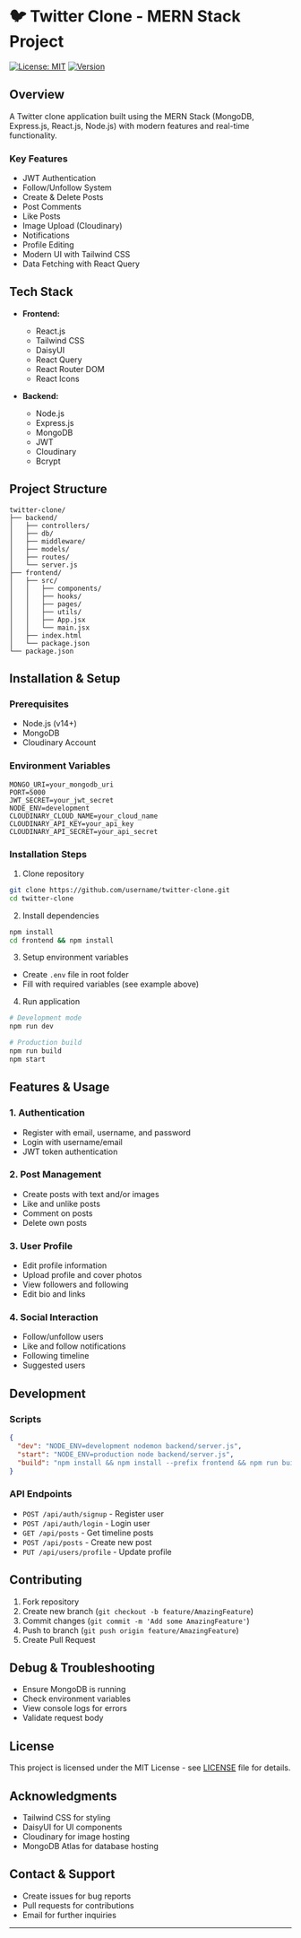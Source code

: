 
# 🐦 Twitter Clone - MERN Stack Project



[![License: MIT](https://img.shields.io/badge/License-MIT-yellow.svg)](https://opensource.org/licenses/MIT)
[![Version](https://img.shields.io/badge/version-1.0.0-blue.svg)](https://semver.org)

## Overview

A Twitter clone application built using the MERN Stack (MongoDB, Express.js, React.js, Node.js) with modern features and real-time functionality.

### Key Features

- JWT Authentication
- Follow/Unfollow System
- Create & Delete Posts
- Post Comments
- Like Posts
- Image Upload (Cloudinary)
- Notifications
- Profile Editing
- Modern UI with Tailwind CSS
- Data Fetching with React Query

## Tech Stack

- **Frontend:**
  - React.js
  - Tailwind CSS
  - DaisyUI
  - React Query
  - React Router DOM
  - React Icons

- **Backend:**
  - Node.js
  - Express.js
  - MongoDB
  - JWT
  - Cloudinary
  - Bcrypt

## Project Structure

```
twitter-clone/
├── backend/
│   ├── controllers/
│   ├── db/
│   ├── middleware/
│   ├── models/
│   ├── routes/
│   └── server.js
├── frontend/
│   ├── src/
│   │   ├── components/
│   │   ├── hooks/
│   │   ├── pages/
│   │   ├── utils/
│   │   ├── App.jsx
│   │   └── main.jsx
│   ├── index.html
│   └── package.json
└── package.json
```

## Installation & Setup

### Prerequisites

- Node.js (v14+)
- MongoDB
- Cloudinary Account

### Environment Variables

```shell
MONGO_URI=your_mongodb_uri
PORT=5000
JWT_SECRET=your_jwt_secret
NODE_ENV=development
CLOUDINARY_CLOUD_NAME=your_cloud_name
CLOUDINARY_API_KEY=your_api_key
CLOUDINARY_API_SECRET=your_api_secret
```

### Installation Steps

1. Clone repository
```bash
git clone https://github.com/username/twitter-clone.git
cd twitter-clone
```

2. Install dependencies
```bash
npm install
cd frontend && npm install
```

3. Setup environment variables
- Create `.env` file in root folder
- Fill with required variables (see example above)

4. Run application
```bash
# Development mode
npm run dev

# Production build
npm run build
npm start
```

## Features & Usage

### 1. Authentication
- Register with email, username, and password
- Login with username/email
- JWT token authentication

### 2. Post Management
- Create posts with text and/or images
- Like and unlike posts
- Comment on posts
- Delete own posts

### 3. User Profile
- Edit profile information
- Upload profile and cover photos
- View followers and following
- Edit bio and links

### 4. Social Interaction
- Follow/unfollow users
- Like and follow notifications
- Following timeline
- Suggested users

## Development

### Scripts

```json
{
  "dev": "NODE_ENV=development nodemon backend/server.js",
  "start": "NODE_ENV=production node backend/server.js",
  "build": "npm install && npm install --prefix frontend && npm run build --prefix frontend"
}
```

### API Endpoints

- `POST /api/auth/signup` - Register user
- `POST /api/auth/login` - Login user
- `GET /api/posts` - Get timeline posts
- `POST /api/posts` - Create new post
- `PUT /api/users/profile` - Update profile

## Contributing

1. Fork repository
2. Create new branch (`git checkout -b feature/AmazingFeature`)
3. Commit changes (`git commit -m 'Add some AmazingFeature'`)
4. Push to branch (`git push origin feature/AmazingFeature`)
5. Create Pull Request

## Debug & Troubleshooting

- Ensure MongoDB is running
- Check environment variables
- View console logs for errors
- Validate request body

## License

This project is licensed under the MIT License - see [LICENSE](LICENSE) file for details.

## Acknowledgments

- Tailwind CSS for styling
- DaisyUI for UI components
- Cloudinary for image hosting
- MongoDB Atlas for database hosting

## Contact & Support

- Create issues for bug reports
- Pull requests for contributions
- Email for further inquiries

---


